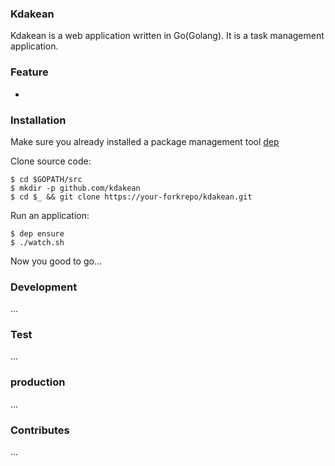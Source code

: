 ### Kdakean
Kdakean is a web application written in Go(Golang). It is a task management application.

### Feature
-


### Installation
Make sure you already installed a package management tool [dep](https://golang.github.io/dep/docs/installation.html)

Clone source code:
```
$ cd $GOPATH/src
$ mkdir -p github.com/kdakean
$ cd $_ && git clone https://your-forkrepo/kdakean.git
```

Run an application:
```
$ dep ensure
$ ./watch.sh
```
Now you good to go...


### Development
...

### Test
...

### production
...

### Contributes
...
